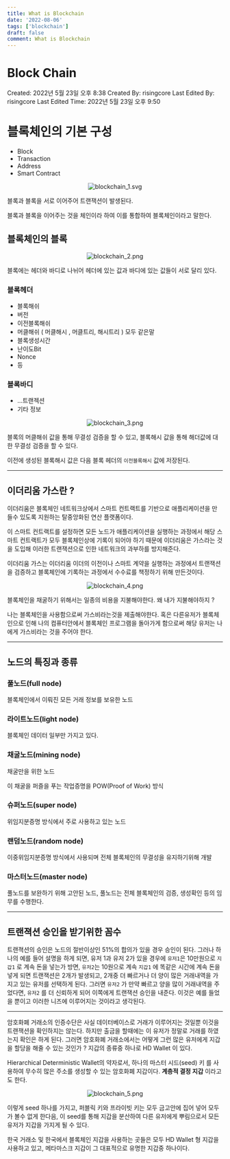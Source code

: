 ```yaml
---
title: What is Blockchain
date: '2022-08-06'
tags: ['blockchain']
draft: false
comment: What is Blockchain
---
```


# Block Chain

Created: 2022년 5월 23일 오후 8:38
Created By: risingcore
Last Edited By: risingcore
Last Edited Time: 2022년 5월 23일 오후 9:50

# 블록체인의 기본 구성

- Block
- Transaction
- Address
- Smart Contract
<center>

![blockchain_1.svg](/static/images/other/blockchain_1.svg)

</center>

블록과 블록을 서로 이어주어 트랜잭션이 발생된다.

블록과 블록을 이어주는 것을 체인이라 하여 이를 통합하여 블록체인이라고 말한다.

## 블록체인의 블록

<center>

![blockchain_2.png](/static/images/other/blockchain_2.png)

</center>

블록에는 헤더와 바디로 나뉘어 헤더에 있는 값과 바디에 있는 값들이 서로 달리 있다.

### 블록헤더

- 블록해쉬
- 버전
- 이전블록해쉬
- 머클해쉬 ( 머클해시 , 머클트리, 해시트리 ) 모두 같은말
- 블록생성시간
- 난이도Bit
- Nonce
- 등

### 블록바디

- …트랜젝션
- 기타 정보
<center>

![blockchain_3.png](/static/images/other/blockchain_3.png)

</center>

블록의 머클해쉬 값을 통해 무결성 검증을 할 수 있고, 블록해시 값을 통해 해더값에 대한 무결성 검증을 할 수 있다.

이전에 생성된 블록해시 값은 다음 블록 헤더의 `이전블록해시` 값에 저장된다.

---

## 이더리움 가스란 ?

이더리움은 블록체인 네트워크상에서 스마트 컨트랙트를 기반으로 애플리케이션을 만들수 있도록 지원하는 탈중앙화된 연산 플랫폼이다.

이 스마트 컨트랙트를 설정하면 모든 노드가 애플리케이션을 실행하는 과정에서 해당 스마트 컨트랙트가 모두 블록체인상에 기록이 되어야 하기 때문에 이더리움은 가스라는 것을 도입해 이러한 트랜잭션으로 인한 네트워크의 과부하를 방지해준다.

이더리움 가스는 이더리움 이더의 이전이나 스마트 계약을 실행하는 과정에서 트랜잭션을 검증하고 블록체인에 기록하는 과정에서 수수료를 책정하기 위해 만든것이다.

<center>

![blockchain_4.png](/static/images/other/blockchain_4.png)

</center>
블록체인을 채굴하기 위해서는 일종의 비용을 지불해야한다. 왜 내가 지불해야하지 ?

나는 블록체인을 사용함으로써 가스비라는것을 제출해야한다. 혹은 다른유저가 블록체인으로 인해 나의 컴퓨터안에서 블록체인 프로그램을 돌아가게 함으로써 해당 유저는 나에게 가스비라는 것을 주어야 한다.

---

## 노드의 특징과 종류

### 풀노드(full node)

블록체인에서 이뤄진 모든 거래 정보를 보유한 노드

### 라이트노드(light node)

블록체인 데이터 일부만 가지고 있다.

### 채굴노드(mining node)

채굴만을 위한 노드

이 채굴을 퍼즐을 푸는 작업증명을 POW(Proof of Work) 방식

### 슈퍼노드(super node)

위임지분증명 방식에서 주로 사용하고 있는 노드

### 랜덤노드(random node)

이중위임지분증명 방식에서 사용되며 전체 블록체인의 무결성을 유지하기위해 개발

### 마스터노드(master node)

풀노드를 보완하기 위해 고안된 노드, 풀노드는 전체 블록체인의 검증, 생성확인 등의 임무를 수행한다.

---

## 트랜젹션 승인을 받기위한 꼼수

트랜젹션의 승인은 노드의 절반이상인 51%의 합의가 있을 경우 승인이 된다.
그러나 하나의 예를 들어 설명을 하게 되면,
유저 1과 유저 2가 있을 경우에 `유저1`은 10만원으로 `지갑1` 로 계속 돈을 넣는가 방면,
`유저2`는 10원으로 계속 `지갑1` 에 똑같은 시간에 계속 돈을 넣게 되면 트랜잭션은 2개가 발생되고,
2개중 더 빠르거나 더 양이 많은 거래내역을 가지고 있는 유저를 선택하게 된다.
그러면 `유저2` 가 만약 빠르고 양을 많이 거래내역을 주었다면, `유저2` 를 더 신뢰하게 되어 이쪽에게 트랜잭션 승인을 내준다.
이것은 예를 들었을 뿐이고 이러한 니즈에 이루어지는 것이라고 생각된다.

---

암호화폐 거래소의 인증수단은 사실 데이터베이스로 거래가 이루어지는 것일뿐 이것을 트랜잭션을 확인하지는 않는다.
하지만 출금을 할때에는 이 유저가 정말로 거래를 하였는지 확인은 하게 된다.
그러면 암호화폐 거래소에서는 어떻게 그런 많은 유저에게 지갑을 할당을 해줄 수 있는 것인가 ?
지갑의 종류중 하나로 HD Wallet 이 있다.

Hierarchical Deterministic Wallet의 약자로서, 하나의 마스터 시드(seed) 키
를 사용하여 무수히 많은 주소를 생성할 수 있는 암호화폐 지갑이다. **계층적 결정 지갑**
이라고도 한다.

<center>

![blockchain_5.png](/static/images/other/blockchain_5.png)

</center>

이렇게 seed 하나를 가지고, 퍼블릭 키와 프라이빗 키는 모두 금고안에 집어 넣어 모두가 볼수 없게 한다음, 이 seed를 통해 지갑을 분산하여 다른 유저에게 뿌림으로서 모든 유저가 지갑을 가지게 될 수 있다.

한국 거래소 및 한국에서 블록체인 지갑을 사용하는 곳들은 모두 HD Wallet 형 지갑을 사용하고 있고, 메타마스크 지갑이 그 대표적으로 유명한 지갑중 하나이다.
